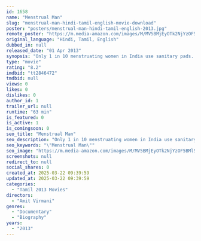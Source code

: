 ```yaml
---
id: 1658
name: "Menstrual Man"
slug: "menstrual-man-hindi-tamil-english-movie-download"
poster: "posters/menstrual-man-hindi-tamil-english-2013.jpg"
remote_poster: "https://m.media-amazon.com/images/M/MV5BMjEyOTk2NjYzOF5BMl5BanBnXkFtZTgwNDUwMjIzMDE@._V1_SX300.jpg"
original_language: "Hindi, Tamil, English"
dubbed_in: null
released_date: "01 Apr 2013"
synopsis: "Only 1 in 10 menstruating women in India use sanitary pads. The rest use rags, husk, sand, and even ash. One man is out to change that."
type: "movie"
rating: "8.2"
imdbid: "tt2846472"
tmdbid: null
views: 0
likes: 0
dislikes: 0
author_id: 1
trailer_url: null
runtime: "63 min"
is_featured: 0
is_active: 1
is_comingsoon: 0
seo_title: "Menstrual Man"
seo_description: "Only 1 in 10 menstruating women in India use sanitary pads. The rest use rags, husk, sand, and even ash. One man is out to change that."
seo_keywords: "\"Menstrual Man\""
seo_image: "https://m.media-amazon.com/images/M/MV5BMjEyOTk2NjYzOF5BMl5BanBnXkFtZTgwNDUwMjIzMDE@._V1_SX300.jpg"
screenshots: null
redirect_to: null
social_shares: 0
created_at: 2025-03-22 09:39:59
updated_at: 2025-03-22 09:39:59
categories:
  - "Tamil 2013 Movies"
directors:
  - "Amit Virmani"
genres:
  - "Documentary"
  - "Biography"
years:
  - "2013"
---
```

